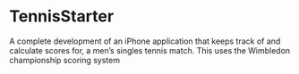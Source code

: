 # TennisStarter
A complete development of an iPhone application that keeps track of and calculate scores for, a men’s singles tennis match. This uses the Wimbledon championship scoring system
